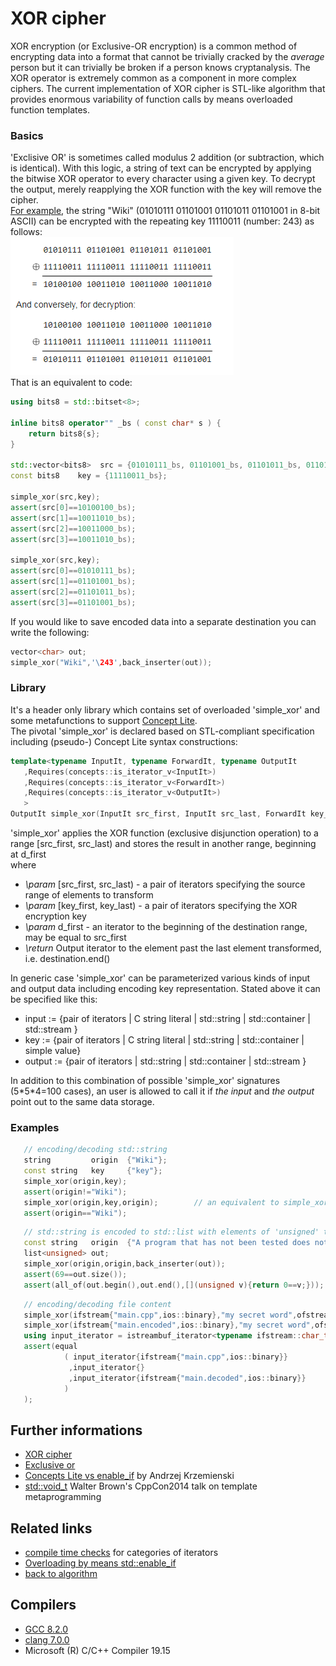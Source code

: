 # XOR cipher
XOR encryption (or Exclusive-OR encryption) is a common method of encrypting data into a format that cannot be trivially cracked by the _average_ person but it can trivially be broken if a person knows cryptanalysis. The XOR operator is extremely common as a component in more complex ciphers. The current implementation of XOR cipher is STL-like algorithm that provides enormous variability of function calls by means overloaded function templates. 
### Basics
'Exclisive OR' is sometimes called modulus 2 addition (or subtraction, which is identical). With this logic, a string of text can be encrypted by applying the bitwise XOR operator to every character using a given key. To decrypt the output, merely reapplying the XOR function with the key will remove the cipher.   
[For example](https://en.wikipedia.org/wiki/XOR_cipher), the string "Wiki" (01010111 01101001 01101011 01101001 in 8-bit ASCII) can be encrypted with the repeating key 11110011 (number: 243) as follows:  
![example](./example.gif)  
That is an equivalent to code:
```cpp
using bits8 = std::bitset<8>;

inline bits8 operator"" _bs ( const char* s ) {
    return bits8{s};
}

std::vector<bits8>  src = {01010111_bs, 01101001_bs, 01101011_bs, 01101001_bs};
const bits8    key = {11110011_bs};

simple_xor(src,key);
assert(src[0]==10100100_bs);
assert(src[1]==10011010_bs);
assert(src[2]==10011000_bs);
assert(src[3]==10011010_bs);

simple_xor(src,key);
assert(src[0]==01010111_bs);
assert(src[1]==01101001_bs);
assert(src[2]==01101011_bs);
assert(src[3]==01101001_bs);
```
If you would like to save encoded data into a separate destination you can write the following:  
```cpp
vector<char> out;
simple_xor("Wiki",'\243',back_inserter(out));
```
### Library
It's a header only library which contains set of overloaded 'simple_xor' and some metafunctions to support [Concept Lite](http://www.open-std.org/jtc1/sc22/wg21/docs/papers/2013/n3580.pdf).  
The pivotal 'simple_xor' is declared based on STL-compliant specification including (pseudo-) Concept Lite syntax constructions:
```cpp
template<typename InputIt, typename ForwardIt, typename OutputIt
   ,Requires(concepts::is_iterator_v<InputIt>)
   ,Requires(concepts::is_iterator_v<ForwardIt>)
   ,Requires(concepts::is_iterator_v<OutputIt>)
   >
OutputIt simple_xor(InputIt src_first, InputIt src_last, ForwardIt key_first, ForwardIt key_last, OutputIt d_first);
```
'simple_xor' applies the XOR function (exclusive disjunction operation) to a range [src_first, src_last) and stores the result in another range, beginning at d_first  
where  
- _\param_ [src_first, src_last) - a pair of iterators specifying the source range of elements to transform
- _\param_ [key_first, key_last) - a pair of iterators specifying the XOR encryption key
- _\param_ d_first - an iterator to the beginning of the destination range, may be equal to src_first
- _\return_ Output iterator to the element past the last element transformed, i.e. destination.end()  

In generic case 'simple_xor' can be parameterized various kinds of input and output  data including encoding key representation. Stated above it can be specified like this:  
- input  := {pair of iterators | C string literal | std\::string | std\::container | std\::stream }
- key    := {pair of iterators | C string literal | std\::string | std\::container | simple value}
- output := {pair of iterators | std\::string | std\::container | std\::stream }  

In addition to this combination of possible 'simple_xor' signatures (5\*5\*4=100 cases), an user is allowed to call it if _the input_ and _the output_ point out to the same data storage. 

### Examples
```cpp
   // encoding/decoding std::string
   string         origin  {"Wiki"};
   const string   key     {"key"};
   simple_xor(origin,key);
   assert(origin!="Wiki");
   simple_xor(origin,key,origin);        // an equivalent to simple_xor(origin,key);
   assert(origin=="Wiki");
```
```cpp
   // std::string is encoded to std::list with elements of 'unsigned' type 
   const string   origin  {"A program that has not been tested does not work. --Bjarne Stroustrup"};
   list<unsigned> out;
   simple_xor(origin,origin,back_inserter(out));
   assert(69==out.size());
   assert(all_of(out.begin(),out.end(),[](unsigned v){return 0==v;}));
```
```cpp
   // encoding/decoding file content
   simple_xor(ifstream{"main.cpp",ios::binary},"my secret word",ofstream{"main.encoded",ios::binary}); 
   simple_xor(ifstream{"main.encoded",ios::binary},"my secret word",ofstream{"main.decoded",ios::binary}); 
   using input_iterator = istreambuf_iterator<typename ifstream::char_type>;
   assert(equal
            ( input_iterator{ifstream{"main.cpp",ios::binary}}
             ,input_iterator{}
             ,input_iterator{ifstream{"main.decoded",ios::binary}}
            )
   );
```
## Further informations
* [XOR cipher](https://en.wikipedia.org/wiki/XOR_cipher)
* [Exclusive or](https://en.wikipedia.org/wiki/Exclusive_or)
* [Concepts Lite vs enable_if](https://akrzemi1.wordpress.com/2016/09/21/concepts-lite-vs-enable_if/) by Andrzej Krzemienski
* [std::void_t](https://www.youtube.com/watch?v=a0FliKwcwXE&feature=youtu.be&t=52m50s) Walter Brown's CppCon2014 talk on template metaprogramming

## Related links
* [compile time checks](../../iterator_traits2) for categories of iterators
* [Overloading by means std::enable_if](https://github.com/nikolaAV/Modern-Cpp/tree/master/concept%20(pceudo)/enable_if_overloading)
* [back to algorithm](../)

## Compilers
* [GCC 8.2.0](https://wandbox.org/)
* [clang 7.0.0](https://wandbox.org/)
* Microsoft (R) C/C++ Compiler 19.15 
